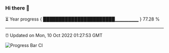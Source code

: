 ### Hi there 👋

⏳ Year progress { ███████████████████████▁▁▁▁▁▁▁ } 77.28 %

---

⏰ Updated on Mon, 10 Oct 2022 01:27:53 GMT

![Progress Bar CI](https://github.com/liununu/liununu/workflows/Progress%20Bar%20CI/badge.svg)

